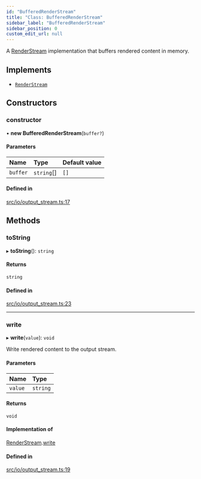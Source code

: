 ```yaml
---
id: "BufferedRenderStream"
title: "Class: BufferedRenderStream"
sidebar_label: "BufferedRenderStream"
sidebar_position: 0
custom_edit_url: null
---
```


A [RenderStream](../interfaces/RenderStream.md) implementation that buffers rendered content
in memory.

## Implements

- [`RenderStream`](../interfaces/RenderStream.md)

## Constructors

### constructor

• **new BufferedRenderStream**(`buffer?`)

#### Parameters

| Name | Type | Default value |
| :------ | :------ | :------ |
| `buffer` | `string`[] | `[]` |

#### Defined in

[src/io/output_stream.ts:17](https://github.com/jg-rp/liquidscript/blob/6bed77c/src/io/output_stream.ts#L17)

## Methods

### toString

▸ **toString**(): `string`

#### Returns

`string`

#### Defined in

[src/io/output_stream.ts:23](https://github.com/jg-rp/liquidscript/blob/6bed77c/src/io/output_stream.ts#L23)

___

### write

▸ **write**(`value`): `void`

Write rendered content to the output stream.

#### Parameters

| Name | Type |
| :------ | :------ |
| `value` | `string` |

#### Returns

`void`

#### Implementation of

[RenderStream](../interfaces/RenderStream.md).[write](../interfaces/RenderStream.md#write)

#### Defined in

[src/io/output_stream.ts:19](https://github.com/jg-rp/liquidscript/blob/6bed77c/src/io/output_stream.ts#L19)
